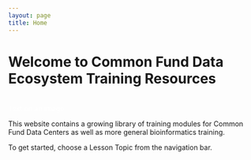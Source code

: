 ```yaml
---
layout: page
title: Home
---
```


Welcome to Common Fund Data Ecosystem Training Resources
========================================================

<script src="https://ajax.googleapis.com/ajax/libs/jquery/2.1.4/jquery.min.js"></script> <br /> 

<script src="http://thibaultjanbeyer.github.io/carousel-slider.js/cls.min.js"></script>

<div class="carousel-slider" data-width="40vw" data-height="150px">
	<div class="inner">
		<div class="slide" style="background:url('free1.jpg'); background-size: cover"></div>
		<div class="slide" style="background:url('free2.jpg'); background-size: cover"></div>
		<div class="slide" style="background:url('free3.jpg'); background-size: cover">
			<div class="content" style="color:white">Text on an image</div>
		</div>
	</div>
	<div class="arrow left"></div>
	<div class="arrow right"></div>
</div>


This website contains a growing library of training modules for Common
Fund Data Centers as well as more general bioinformatics training.

To get started, choose a Lesson Topic from the navigation bar.

